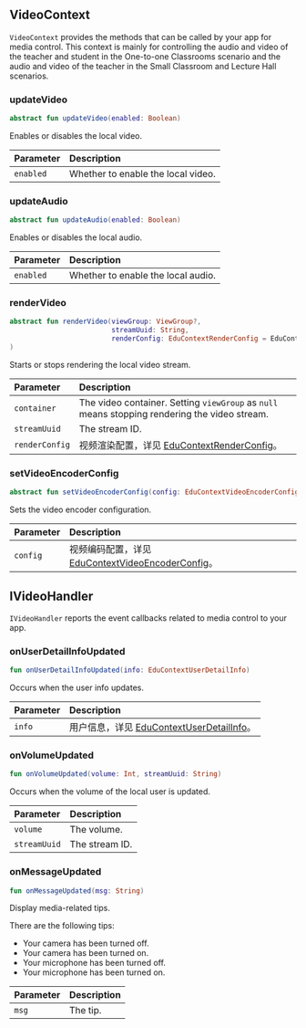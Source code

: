 ## VideoContext

`VideoContext` provides the methods that can be called by your app for media control. This context is mainly for controlling the audio and video of the teacher and student in the One-to-one Classrooms scenario and the audio and video of the teacher in the Small Classroom and Lecture Hall scenarios.

### updateVideo

```kotlin
abstract fun updateVideo(enabled: Boolean)
```

Enables or disables the local video.

| Parameter | Description |
| :-------- | :----------------- |
| `enabled` | Whether to enable the local video. |

### updateAudio

```kotlin
abstract fun updateAudio(enabled: Boolean)
```

Enables or disables the local audio.

| Parameter | Description |
| :-------- | :----------------- |
| `enabled` | Whether to enable the local audio. |

### renderVideo

```kotlin
abstract fun renderVideo(viewGroup: ViewGroup?,
                         streamUuid: String,
                         renderConfig: EduContextRenderConfig = EduContextRenderConfig()
)
```

Starts or stops rendering the local video stream.

| Parameter | Description |
| :------------- | :----------------------------------------------------------- |
| `container` | The video container. Setting `viewGroup` as `null` means stopping rendering the video stream. |
| `streamUuid` | The stream ID. |
| `renderConfig` | 视频渲染配置，详见 [EduContextRenderConfig](/cn/agora-class/edu_context_api_ref_android_type_def?platform=Android#educontextrenderconfig)。 |

### setVideoEncoderConfig

```kotlin
abstract fun setVideoEncoderConfig(config: EduContextVideoEncoderConfig)
```

Sets the video encoder configuration.

| Parameter | Description |
| :------- | :----------------------------------------------------------- |
| `config` | 视频编码配置，详见 [EduContextVideoEncoderConfig](/cn/agora-class/edu_context_api_ref_android_type_def?platform=Android#educontextvideoencoderconfig)。 |

## IVideoHandler

`IVideoHandler` reports the event callbacks related to media control to your app.

### onUserDetailInfoUpdated

```kotlin
fun onUserDetailInfoUpdated(info: EduContextUserDetailInfo)
```

Occurs when the user info updates.

| Parameter | Description |
| :----- | :----------------------------------------------------------- |
| `info` | 用户信息，详见 [EduContextUserDetailInfo](/cn/agora-class/edu_context_api_ref_android_type_def?platform=Android#educontextuserdetailinfo)。 |

### onVolumeUpdated

```kotlin
fun onVolumeUpdated(volume: Int, streamUuid: String)
```

Occurs when the volume of the local user is updated.

| Parameter | Description |
| :----------- | :------ |
| `volume` | The volume. |
| `streamUuid` | The stream ID. |

### onMessageUpdated

```kotlin
fun onMessageUpdated(msg: String)
```

Display media-related tips.

There are the following tips:

- Your camera has been turned off.
- Your camera has been turned on.
- Your microphone has been turned off.
- Your microphone has been turned on.

| Parameter | Description |
| :---- | :--------- |
| `msg` | The tip. |

